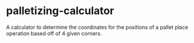 # palletizing-calculator
A calculator to determine the coordinates for the positions of a pallet place operation based off of 4 given corners. 
